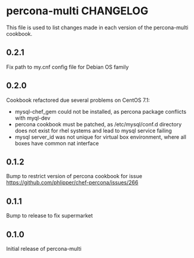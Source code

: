 percona-multi CHANGELOG
===========================

This file is used to list changes made in each version of the percona-multi cookbook.

0.2.1
-----
Fix path to my.cnf config file for Debian OS family

0.2.0
-----
Cookbook refactored due several problems on CentOS 7.1:
- mysql-chef_gem could not be installed, as percona package conflicts with myql-dev
- percona cookbook must be patched, as /etc/mysql/conf.d directory does not exist for rhel systems and lead to mysql service failing
- mysql server_id was not unique for virtual box environment, where all boxes have common nat interface

0.1.2
-----
Bump to restrict version of percona cookbook for issue https://github.com/phlipper/chef-percona/issues/266

0.1.1
-----

Bump to release to fix supermarket

0.1.0
------

Initial release of percona-multi
